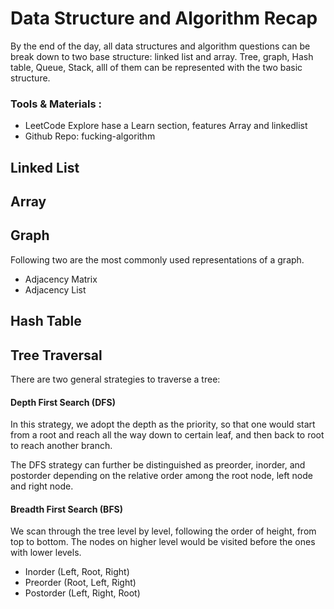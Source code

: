 # Data Structure and Algorithm Recap
By the end of the day, all data structures and algorithm questions can be break down to two base structure:
linked list and array. Tree, graph, Hash table, Queue, Stack, alll of them can be represented with the two basic structure.

### Tools & Materials :
- LeetCode Explore hase a Learn section, features Array and linkedlist
- Github Repo: fucking-algorithm

## Linked List


## Array



## Graph

Following two are the most commonly used representations of a graph.
- Adjacency Matrix
- Adjacency List


## Hash Table


## Tree Traversal

There are two general strategies to traverse a tree:

#### Depth First Search (DFS)

In this strategy, we adopt the depth as the priority, so that one would start from a root and reach all the way down to certain leaf, and then back to root to reach another branch.

The DFS strategy can further be distinguished as preorder, inorder, and postorder depending on the relative order among the root node, left node and right node.

#### Breadth First Search (BFS)

We scan through the tree level by level, following the order of height, from top to bottom. The nodes on higher level would be visited before the ones with lower levels.

- Inorder (Left, Root, Right)
- Preorder (Root, Left, Right)
- Postorder (Left, Right, Root)
